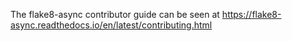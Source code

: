 The flake8-async contributor guide can be seen at https://flake8-async.readthedocs.io/en/latest/contributing.html
